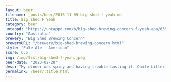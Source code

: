 ```yaml
---
layout: beer
filename: _posts/beer/2016-11-09-big-shed-f-yeah.md
title: Big shed F Yeah
category: beer
untappd: "https://untappd.com/b/big-shed-brewing-concern-f-yeah-apa/635099"
country: "Australia"
brewery: "Big Shed Brewing Concern"
breweryURL: "/brewery/big-shed-brewing-concern.html"
style: "Pale Ale - American"
score: 6.5
img: /img/list/big-shed-f-yeah.jpeg
beer-date: "2023-02-28"
desc: "My dinner was spicy and having trouble tasting it. Quite bitter for a pale ale. A bit expensive for what it is. Decent amount of flavour"
permalink: /beer/:title.html
---
```


